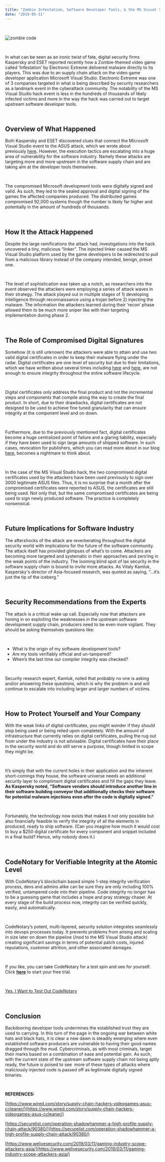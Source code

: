 ```yaml
---
title: "Zombie Infestation, Software Developer Tools, & the MS Visual Studio Attack"
date: "2019-05-31"
---
```


 

![zombie code](/images/blog/zombie-code-300x141.jpeg)

 

In what can be seen as an ironic twist of fate, digital security firms Kaspersky and ESET reported recently how a Zombie-themed video game called ‘Infestation’ by Electronic Extreme delivered malware directly to its players. This was due to an supply chain attack on the video game developer application Microsoft Visual Studio. Electronic Extreme was one of 3 companies targeted in what is being described by security researchers as a landmark event in the cyberattack community. The notability of the MS Visual Studio hack event is less in the hundreds of thousands of likely infected victims and more in the way the hack was carried out to target upstream software developer tools.

 

## **Overview of What Happened**

Both Kaspersky and ESET discovered clues that connect the Microsoft Visual Studio event to the ASUS attack, which we wrote about previously [here](https://www.codenotary.io/what-the-asus-software-updates-hijack-teach-us-about-software-supply-chain-risks/)**.** However, the execution tactics are escalating into a huge area of vulnerability for the software industry. Namely these attacks are targeting more and more upstream in the software supply chain and are taking aim at the developer tools themselves.

 

The compromised Microsoft development tools were digitally signed and valid. As such, they led to the sealed approval and digital signing of the games the affected companies produced. The distributed games compromised 92,000 systems though the number is likely far higher and potentially in the amount of hundreds of thousands.

 

## **How It the Attack Happened**

Despite the large ramifications the attack had, investigations into the hack uncovered a tiny, malicious “linker”. The injected linker caused the MS Visual Studio platform used by the game developers to be redirected to pull from a malicious library instead of the company intended, benign, preset one.

 

The level of sophistication was taken up a notch, as researchers into the event observed the attackers were employing a series of attack waves in their strategy. The attack played out in multiple stages of 1) developing intelligence through reconnaissance using a trojan before 2) injecting the malware. The information the attackers learned during their ‘recon’ phase allowed them to be much more sniper like with their targeting implementation during phase 2.

 

## **The Role of Compromised Digital Signatures**

Somehow (it is still unknown) the attackers were able to attain and use two valid digital certificates in order to keep their malware flying under the radar. Digital certificates are one level of security but due to their limitations, which we have written about several times including [here](https://www.codenotary.io/the-distributed-ledger-technology-at-the-center-of-the-code-signing-disruption/) and [here](https://www.codenotary.io/code-signing-certificates-journey-of-pain-3-when-even-signing-isnt-enough/), are not enough to ensure integrity throughout the entire software lifecycle.

 

Digital certificates only address the final product and not the incremental steps and components that compile along the way to create the final product. In short, due to their drawbacks, digital certificates are not designed to be used to achieve fine tuned granularity that can ensure integrity at the component level and on down.

 

Furthermore, due to the previously mentioned fact, digital certificates become a huge centralized point of failure and a glaring liability, especially if they have been used to sign large amounts of shipped software. In such cases, revocation for publishers, which you can read more about in our blog [here](https://www.codenotary.io/the-failure-of-the-certificate-revocation-list-crl/), becomes a nightmare to think about.

 

In the case of the MS Visual Studio hack, the two compromised digital certificates used by the attackers have been used previously to sign over 3000 legitimate ASUS files. Thus, it is no surprise that a month after the compromised certificates were reported to ASUS, the certificates are still being used. Not only that, but the same compromised certificates are being used to sign newly produced software. The practice is completely nonsensical.

 

## **Future Implications for Software Industry**

The aftershocks of the attack are reverberating throughout the digital security world with implications for the future of the software community. The attack itself has provided glimpses of what’s to come. Attackers are becoming more targeted and systematic in their approaches and zero’ing in the weak points of the industry. The looming blind spot of lax security in the software supply chain is bound to invite more attacks. As Vitaly Kamluk, Kaspersky's director of Asia-focused research, was quoted as saying, “...it’s just the tip of the iceberg.”

 

## **Security Recommendations from the Experts**

The attack is a critical wake up call. Especially now that attackers are honing in on exploiting the weaknesses in the upstream software development supply chain, producers need to be even more vigilant. They should be asking themselves questions like:

 

- What is the origin of my software development tools?
- Are my tools verifiably official and un-tampered?
- When’s the last time our compiler integrity was checked?

 

Security research expert, Kamluk, noted that probably no one is asking and/or answering these questions, which is why the problem is and will continue to escalate into including larger and larger numbers of victims.

 

## **How to Protect Yourself and Your Company**

With the weak links of digital certificates, you might wonder if they should stop being used or being relied upon completely. With the amount of infrastructure that currently relies on digital certificates, pulling the rug out from under the industry is not advisable. Digital certificates have their place in the security world and do still serve a purpose, though limited in scope they might be.

 

It’s simply that with the current holes in their application and the inherent short-comings they house, the software universe needs an additional security layer to compliment digital certificates and fill the gaps they leave. **As Kaspersky noted, “Software vendors should introduce another line in their software building conveyor that additionally checks their software for potential malware injections even after the code is digitally signed.”**

 

Fortunately, the technology now exists that makes it not only possible but also financially feasible to verify the integrity of all the elements in produced, ready to ship software. (Can you imagine how much it would cost to buy a $250 digital certificate for every component and snippet included in a final build? Hence, why nobody does it.)

 

## **CodeNotary for Verifiable Integrity at the Atomic Level**

With CodeNotary’s blockchain based simple 1-step integrity verification process, devs and admins alike can be sure they are only including 100% verified, untampered code into their pipeline. Code integrity no longer has to be a guessing game that includes a hope and pray strategy chaser. At every stage of the build process now, integrity can be verified quickly, easily, and automatically.

 

CodeNotary’s potent, multi-layered, security solution integrates seamlessly into devops processes today. It prevents problems from arising and scaling in size later on down the pipeline (/nod to the MS Visual Studio attack) creating significant savings in terms of potential patch costs, injured reputations, customer attrition, and other associated damages.

 

If you like, you can take CodeNotary for a test spin and see for yourself. Click [**here**](https://dashboard.codenotary.io/auth/signup) to start your free trial.

 

[Yes, I Want to Test Out CodeNotary](https://dashboard.codenotary.io/auth/signup)

 

## **Conclusion**

Backdooring developer tools undermines the established trust they are used to carrying. In this turn of the page in the ongoing war between white hats and black hats, it is clear a new dawn is steadily emerging where even established software producers are vulnerable to having their good names dragged through the mud. Cybercriminals, as with most criminals, target their marks based on a combination of ease and potential gain. As such, with the current state of the upstream software supply chain not being aptly ready, the future is poised to see  more of these types of attacks where maliciously injected code is passed off as legitimate digitally signed binaries.

 

**REFERENCES:**

[https://www.wired.com/story/supply-chain-hackers-videogames-asus-ccleaner/](https://www.wired.com/story/supply-chain-hackers-videogames-asus-ccleaner/)

[https://securelist.com/operation-shadowhammer-a-high-profile-supply-chain-attack/90380/](https://securelist.com/operation-shadowhammer-a-high-profile-supply-chain-attack/90380/)

[https://www.welivesecurity.com/2019/03/11/gaming-industry-scope-attackers-asia/](https://www.welivesecurity.com/2019/03/11/gaming-industry-scope-attackers-asia/)
